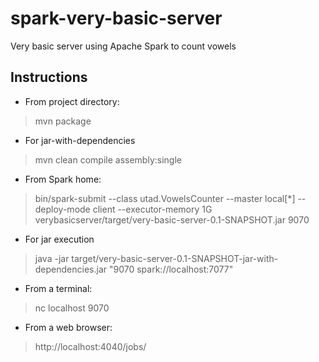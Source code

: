 # spark-very-basic-server
Very basic server using Apache Spark to count vowels

## Instructions

- From project directory:

> mvn package

- For jar-with-dependencies

> mvn clean compile assembly:single

- From Spark home:

> bin/spark-submit --class utad.VowelsCounter --master local[*] --deploy-mode client --executor-memory 1G verybasicserver/target/very-basic-server-0.1-SNAPSHOT.jar 9070

- For jar execution

> java -jar target/very-basic-server-0.1-SNAPSHOT-jar-with-dependencies.jar "9070 spark://localhost:7077"

- From a terminal:

> nc localhost 9070

- From a web browser:

> http://localhost:4040/jobs/

